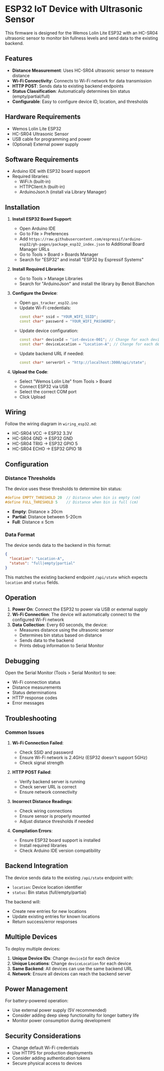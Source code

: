 # ESP32 IoT Device with Ultrasonic Sensor

This firmware is designed for the Wemos Lolin Lite ESP32 with an HC-SR04 ultrasonic sensor to monitor bin fullness levels and send data to the existing backend.

## Features

- **Distance Measurement**: Uses HC-SR04 ultrasonic sensor to measure distance
- **Wi-Fi Connectivity**: Connects to Wi-Fi network for data transmission
- **HTTP POST**: Sends data to existing backend endpoints
- **Status Classification**: Automatically determines bin status (empty/partial/full)
- **Configurable**: Easy to configure device ID, location, and thresholds

## Hardware Requirements

- Wemos Lolin Lite ESP32
- HC-SR04 Ultrasonic Sensor
- USB cable for programming and power
- (Optional) External power supply

## Software Requirements

- Arduino IDE with ESP32 board support
- Required libraries:
  - WiFi.h (built-in)
  - HTTPClient.h (built-in)
  - ArduinoJson.h (install via Library Manager)

## Installation

1. **Install ESP32 Board Support**:
   - Open Arduino IDE
   - Go to File > Preferences
   - Add `https://raw.githubusercontent.com/espressif/arduino-esp32/gh-pages/package_esp32_index.json` to Additional Board Manager URLs
   - Go to Tools > Board > Boards Manager
   - Search for "ESP32" and install "ESP32 by Espressif Systems"

2. **Install Required Libraries**:
   - Go to Tools > Manage Libraries
   - Search for "ArduinoJson" and install the library by Benoit Blanchon

3. **Configure the Device**:
   - Open `gps_tracker_esp32.ino`
   - Update Wi-Fi credentials:
     ```cpp
     const char* ssid = "YOUR_WIFI_SSID";
     const char* password = "YOUR_WIFI_PASSWORD";
     ```
   - Update device configuration:
     ```cpp
     const char* deviceId = "iot-device-001"; // Change for each device
     const char* deviceLocation = "Location-A"; // Change for each device
     ```
   - Update backend URL if needed:
     ```cpp
     const char* serverUrl = "http://localhost:3000/api/state";
     ```

4. **Upload the Code**:
   - Select "Wemos Lolin Lite" from Tools > Board
   - Connect ESP32 via USB
   - Select the correct COM port
   - Click Upload

## Wiring

Follow the wiring diagram in `wiring_esp32.md`:

- HC-SR04 VCC → ESP32 3.3V
- HC-SR04 GND → ESP32 GND  
- HC-SR04 TRIG → ESP32 GPIO 5
- HC-SR04 ECHO → ESP32 GPIO 18

## Configuration

### Distance Thresholds
The device uses these thresholds to determine bin status:

```cpp
#define EMPTY_THRESHOLD 20  // Distance when bin is empty (cm)
#define FULL_THRESHOLD 5    // Distance when bin is full (cm)
```

- **Empty**: Distance ≥ 20cm
- **Partial**: Distance between 5-20cm  
- **Full**: Distance ≤ 5cm

### Data Format
The device sends data to the backend in this format:
```json
{
  "location": "Location-A",
  "status": "full|empty|partial"
}
```

This matches the existing backend endpoint `/api/state` which expects `location` and `status` fields.

## Operation

1. **Power On**: Connect the ESP32 to power via USB or external supply
2. **Wi-Fi Connection**: The device will automatically connect to the configured Wi-Fi network
3. **Data Collection**: Every 60 seconds, the device:
   - Measures distance using the ultrasonic sensor
   - Determines bin status based on distance
   - Sends data to the backend
   - Prints debug information to Serial Monitor

## Debugging

Open the Serial Monitor (Tools > Serial Monitor) to see:
- Wi-Fi connection status
- Distance measurements
- Status determinations
- HTTP response codes
- Error messages

## Troubleshooting

### Common Issues

1. **Wi-Fi Connection Failed**:
   - Check SSID and password
   - Ensure Wi-Fi network is 2.4GHz (ESP32 doesn't support 5GHz)
   - Check signal strength

2. **HTTP POST Failed**:
   - Verify backend server is running
   - Check server URL is correct
   - Ensure network connectivity

3. **Incorrect Distance Readings**:
   - Check wiring connections
   - Ensure sensor is properly mounted
   - Adjust distance thresholds if needed

4. **Compilation Errors**:
   - Ensure ESP32 board support is installed
   - Install required libraries
   - Check Arduino IDE version compatibility

## Backend Integration

The device sends data to the existing `/api/state` endpoint with:
- `location`: Device location identifier
- `status`: Bin status (full/empty/partial)

The backend will:
- Create new entries for new locations
- Update existing entries for known locations
- Return success/error responses

## Multiple Devices

To deploy multiple devices:

1. **Unique Device IDs**: Change `deviceId` for each device
2. **Unique Locations**: Change `deviceLocation` for each device
3. **Same Backend**: All devices can use the same backend URL
4. **Network**: Ensure all devices can reach the backend server

## Power Management

For battery-powered operation:
- Use external power supply (5V recommended)
- Consider adding deep sleep functionality for longer battery life
- Monitor power consumption during development

## Security Considerations

- Change default Wi-Fi credentials
- Use HTTPS for production deployments
- Consider adding authentication tokens
- Secure physical access to devices 